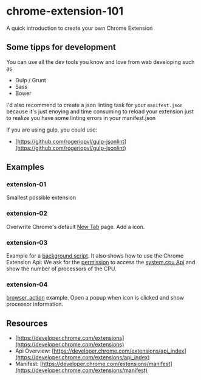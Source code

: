 # chrome-extension-101
A quick introduction to create your own Chrome Extension

## Some tipps for development

You can use all the dev tools you know and love from web developing such as

- Gulp / Grunt
- Sass
- Bower

I'd also recommend to create a json linting task for your ```manifest.json``` because it's just enoying and time consuming to reload your extension just to realize you have some linting errors in your manifest.json

If you are using gulp, you could use:
- [https://github.com/rogeriopvl/gulp-jsonlint](https://github.com/rogeriopvl/gulp-jsonlint)



## Examples

### extension-01
Smallest possible extension

### extension-02
Overwrite Chrome's default [New Tab](https://developer.chrome.com/extensions/override) page. Add a icon.

### extension-03
Example for a [background script](https://developer.chrome.com/extensions/background_pages). It also shows how to use the Chrome Extension Api: We ask for the [permission](https://developer.chrome.com/extensions/declare_permissions) to access the [system.cpu Api](https://developer.chrome.com/extensions/system_cpu) and show the number of processors of the CPU.

### extension-04
[browser_action](https://developer.chrome.com/extensions/browserAction) example. Open a popup when icon is clicked and show processor information.

## Resources
- [https://developer.chrome.com/extensions](https://developer.chrome.com/extensions)
- Api Overview: [https://developer.chrome.com/extensions/api_index](https://developer.chrome.com/extensions/api_index)
- Manifest: [https://developer.chrome.com/extensions/manifest](https://developer.chrome.com/extensions/manifest)
